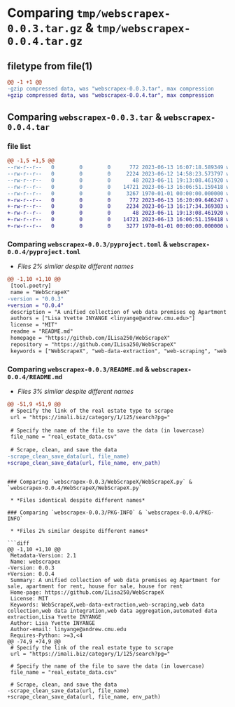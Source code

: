 # Comparing `tmp/webscrapex-0.0.3.tar.gz` & `tmp/webscrapex-0.0.4.tar.gz`

## filetype from file(1)

```diff
@@ -1 +1 @@
-gzip compressed data, was "webscrapex-0.0.3.tar", max compression
+gzip compressed data, was "webscrapex-0.0.4.tar", max compression
```

## Comparing `webscrapex-0.0.3.tar` & `webscrapex-0.0.4.tar`

### file list

```diff
@@ -1,5 +1,5 @@
--rw-r--r--   0        0        0      772 2023-06-13 16:07:18.589349 webscrapex-0.0.3/pyproject.toml
--rw-r--r--   0        0        0     2224 2023-06-12 14:58:23.573797 webscrapex-0.0.3/README.md
--rw-r--r--   0        0        0       48 2023-06-11 19:13:08.461920 webscrapex-0.0.3/WebScrapeX/__init__.py
--rw-r--r--   0        0        0    14721 2023-06-13 16:06:51.159418 webscrapex-0.0.3/WebScrapeX/WebScrapeX.py
--rw-r--r--   0        0        0     3267 1970-01-01 00:00:00.000000 webscrapex-0.0.3/PKG-INFO
+-rw-r--r--   0        0        0      772 2023-06-13 16:20:09.646247 webscrapex-0.0.4/pyproject.toml
+-rw-r--r--   0        0        0     2234 2023-06-13 16:17:34.369303 webscrapex-0.0.4/README.md
+-rw-r--r--   0        0        0       48 2023-06-11 19:13:08.461920 webscrapex-0.0.4/WebScrapeX/__init__.py
+-rw-r--r--   0        0        0    14721 2023-06-13 16:06:51.159418 webscrapex-0.0.4/WebScrapeX/WebScrapeX.py
+-rw-r--r--   0        0        0     3277 1970-01-01 00:00:00.000000 webscrapex-0.0.4/PKG-INFO
```

### Comparing `webscrapex-0.0.3/pyproject.toml` & `webscrapex-0.0.4/pyproject.toml`

 * *Files 2% similar despite different names*

```diff
@@ -1,10 +1,10 @@
 [tool.poetry]
 name = "WebScrapeX"
-version = "0.0.3"
+version = "0.0.4"
 description = "A unified collection of web data premises eg Apartment for sale, apartment for rent, house for sale, house for rent"
 authors = ["Lisa Yvette INYANGE <linyange@andrew.cmu.edu>"]
 license = "MIT"
 readme = "README.md"
 homepage = "https://github.com/ILisa250/WebScrapeX"
 repository = "https://github.com/ILisa250/WebScrapeX"
 keywords = ["WebScrapeX", "web-data-extraction", "web-scraping", "web data collection",
```

### Comparing `webscrapex-0.0.3/README.md` & `webscrapex-0.0.4/README.md`

 * *Files 3% similar despite different names*

```diff
@@ -51,9 +51,9 @@
 # Specify the link of the real estate type to scrape
 url = "https://imali.biz/category/1/125/search?pg="
 
 # Specify the name of the file to save the data (in lowercase)
 file_name = "real_estate_data.csv"
 
 # Scrape, clean, and save the data
-scrape_clean_save_data(url, file_name)
+scrape_clean_save_data(url, file_name, env_path)
 ```
```

### Comparing `webscrapex-0.0.3/WebScrapeX/WebScrapeX.py` & `webscrapex-0.0.4/WebScrapeX/WebScrapeX.py`

 * *Files identical despite different names*

### Comparing `webscrapex-0.0.3/PKG-INFO` & `webscrapex-0.0.4/PKG-INFO`

 * *Files 2% similar despite different names*

```diff
@@ -1,10 +1,10 @@
 Metadata-Version: 2.1
 Name: webscrapex
-Version: 0.0.3
+Version: 0.0.4
 Summary: A unified collection of web data premises eg Apartment for sale, apartment for rent, house for sale, house for rent
 Home-page: https://github.com/ILisa250/WebScrapeX
 License: MIT
 Keywords: WebScrapeX,web-data-extraction,web-scraping,web data collection,web data integration,web data aggregation,automated data extraction,Lisa Yvette INYANGE
 Author: Lisa Yvette INYANGE
 Author-email: linyange@andrew.cmu.edu
 Requires-Python: >=3,<4
@@ -74,9 +74,9 @@
 # Specify the link of the real estate type to scrape
 url = "https://imali.biz/category/1/125/search?pg="
 
 # Specify the name of the file to save the data (in lowercase)
 file_name = "real_estate_data.csv"
 
 # Scrape, clean, and save the data
-scrape_clean_save_data(url, file_name)
+scrape_clean_save_data(url, file_name, env_path)
 ```
```

